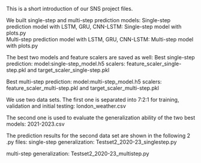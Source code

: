 This is a short introduction of our SNS project files.

We built single-step and multi-step prediction models:
Single-step prediction model with LSTM, GRU, CNN-LSTM: Single-step model with plots.py      
Multi-step prediction model with LSTM, GRU, CNN-LSTM: Multi-step model with plots.py

The best two models and feature scalers are saved as well:
Best single-step prediction:
model:single-step_model.h5
scalers: feature_scaler_single-step.pkl and target_scaler_single-step.pkl

Best multi-step prediction:
model:multi-step_model.h5
scalers: feature_scaler_multi-step.pkl and target_scaler_multi-step.pkl

We use two data sets. 
The first one is separated into 7:2:1 for training, validation and initial testing: london_weather.csv

The second one is used to evaluate the generalization ability of the two best models: 2021-2023.csv

The prediction results for the second data set are shown in the following 2 .py files:
single-step generalization: Testset2_2020-23_singlestep.py

multi-step generalization: Testset2_2020-23_multistep.py

